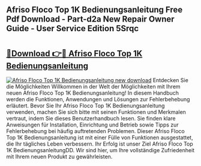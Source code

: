 ## Afriso Floco Top 1K Bedienungsanleitung Free Pdf Download - Part-d2a New Repair Owner Guide - User Service Edition 5Srqc

# <h2><a href="http://df68du.blite.top/?on=Afriso+Floco+Top+1K+Bedienungsanleitung">🔗Download 👉🔴 Afriso Floco Top 1K Bedienungsanleitung</a></h2>

[![Afriso Floco Top 1K Bedienungsanleitung new download](https://i.imgur.com/lujVjoI.png)](http://df68du.blite.top/?on=Afriso+Floco+Top+1K+Bedienungsanleitung)
Entdecken Sie die Möglichkeiten Willkommen in der Welt der Möglichkeiten mit Ihrem neuen Afriso Floco Top 1K Bedienungsanleitung! In diesem Handbuch werden die Funktionen, Anwendungen und Lösungen zur Fehlerbehebung erläutert. Bevor Sie Ihr Afriso Floco Top 1K Bedienungsanleitung verwenden, machen Sie sich bitte mit seinen Funktionen und Merkmalen vertraut, indem Sie dieses Benutzerhandbuch lesen. Sie finden klare Anweisungen für Installation, Einrichtung und Betrieb sowie Tipps zur Fehlerbehebung bei häufig auftretenden Problemen. Dieser Afriso Floco Top 1K Bedienungsanleitung ist mit einer Fülle von Funktionen ausgestattet, die Ihr tägliches Leben verbessern. Ihr Erfolg ist unser Ziel Afriso Floco Top 1K BedienungsanleitungDD. Wir sind hier, um Ihre vollständige Zufriedenheit mit Ihrem neuen Produkt zu gewährleisten.
